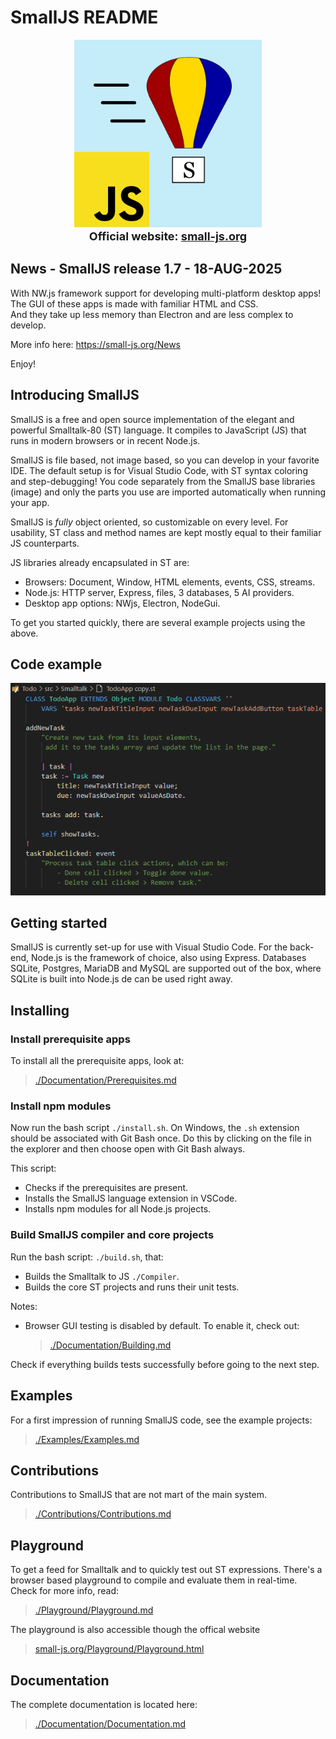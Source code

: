 # SmallJS README

<p align="center" width="100%" style="font-size: large; font-weight: bold;">
	<img src="Documentation/SmallJS.png" alt="SmallJS logo" width="300" height="300"/>
	<br>
	<label>Official website: </label>
	<a href="https://small-js.org" style="font-weight: bold;">small-js.org</a>
</p>

## News - SmallJS release 1.7 - 18-AUG-2025

With NW.js framework support for developing multi-platform desktop apps!<br>
The GUI of these apps is made with familiar HTML and CSS.<br>
And they take up less memory than Electron and are less complex to develop.<br>

More info here: https://small-js.org/News

Enjoy!

## Introducing SmallJS

SmallJS is a free and open source implementation of the elegant and powerful Smalltalk-80 (ST) language.
It compiles to JavaScript (JS) that runs in modern browsers or in recent Node.js.

SmallJS is file based, not image based, so you can develop in your favorite IDE.
The default setup is for Visual Studio Code, with ST syntax coloring and step-debugging!
You code separately from the SmallJS base libraries (image)
and only the parts you use are imported automatically when running your app.

SmallJS is _fully_ object oriented, so customizable on every level.
For usability, ST class and method names are kept mostly equal to their familiar JS counterparts.

JS libraries already encapsulated in ST are:

- Browsers: Document, Window, HTML elements, events, CSS, streams.
- Node.js: HTTP server, Express, files, 3 databases, 5 AI providers.
- Desktop app options: NWjs, Electron, NodeGui.

To get you started quickly, there are several example projects using the above.

## Code example

![./Documentation/Example.png](./Documentation/Example.png)

## Getting started

SmallJS is currently set-up for use with Visual Studio Code.
For the back-end, Node.js is the framework of choice, also using Express.
Databases SQLite, Postgres, MariaDB and MySQL are supported out of the box,
where SQLite is built into Node.js de can be used right away.

## Installing

### Install prerequisite apps

To install all the prerequisite apps, look at:
>[./Documentation/Prerequisites.md](./Documentation/Prerequisites.md)

### Install npm modules

Now run the bash script `./install.sh`.
On Windows, the `.sh` extension should be associated with Git Bash once.
Do this by clicking on the file in the explorer and then choose open with Git Bash always.

This script:
- Checks if the prerequisites are present.
- Installs the SmallJS language extension in VSCode.
- Installs npm modules for all Node.js projects.

### Build SmallJS compiler and core projects

Run the bash script: `./build.sh`, that:
- Builds the Smalltalk to JS `./Compiler`.
- Builds the core ST projects and runs their unit tests.

Notes:
- Browser GUI testing is disabled by default. To enable it, check out:
  > [./Documentation/Building.md](./Documentation/Building.md)

Check if everything builds tests successfully before going to the next step.

## Examples

For a first impression of running SmallJS code, see the example projects:
>[./Examples/Examples.md](./Examples/Examples.md)

## Contributions

Contributions to SmallJS that are not mart of the main system.
>[./Contributions/Contributions.md](./Contributions/Contributions.md)

## Playground

To get a feed for Smalltalk and to quickly test out ST expressions.
There's a browser based playground to compile and evaluate them in real-time.
Check for more info, read:
>[./Playground/Playground.md](./Playground/Playground.md)

The playground is also accessible though the offical website
>[small-js.org/Playground/Playground.html](https://small-js.org/Playground/Playground.html)

## Documentation

The complete documentation is located here:
>[./Documentation/Documentation.md](./Documentation/Documentation.md)


